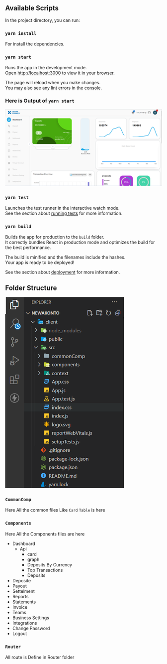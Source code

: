 ## Available Scripts

In the project directory, you can run:

### `yarn install`

For install the dependencies.

### `yarn start`

Runs the app in the development mode.\
Open [http://localhost:3000](http://localhost:3000) to view it in your browser.

The page will reload when you make changes.\
You may also see any lint errors in the console.  
###  Here is Output  of `yarn start`

![foder img](./imgDoc/firstImg.png)  
### `yarn test`

Launches the test runner in the interactive watch mode.\
See the section about [running tests](https://facebook.github.io/create-react-app/docs/running-tests) for more information.

### `yarn build`

Builds the app for production to the `build` folder.\
It correctly bundles React in production mode and optimizes the build for the best performance.

The build is minified and the filenames include the hashes.\
Your app is ready to be deployed!

See the section about [deployment](https://facebook.github.io/create-react-app/docs/deployment) for more information.

## Folder Structure  
<!-- Img -->

![foder img](./imgDoc/folder.png)

### `CommonComp`
Here All the common files Like  `Card` `Table` is here
### `Components`
Here All the Components files are here
  - Dashboard
     - Api
        - card
        - graph
        - Deposits By Currency
        - Top Transactions
        - Deposits
  - Deposite
  - Payout
  - Settelment
  - Reports
  - Statements
  - Invoice
  - Teams
  - Business Settings
  - Integrations
  - Change Password
  - Logout


### `Router`
All  route is Define in Router folder